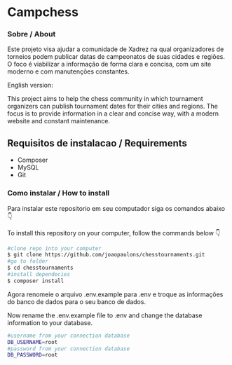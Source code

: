 # Campchess


### Sobre / About

Este projeto visa ajudar a comunidade de Xadrez na qual organizadores de torneios podem publicar datas de campeonatos de suas cidades e regiões. O foco é viabilizar a informação de forma clara e concisa, com um site moderno e com manutenções constantes.

English version:

This project aims to help the chess community in which tournament organizers can publish tournament dates for their cities and regions. The focus is to provide information in a clear and concise way, with a modern website and constant maintenance.


## Requisitos de instalacao / Requirements

- Composer
- MySQL
- Git

### Como instalar / How to install

Para instalar este repositorio em seu computador siga os comandos abaixo 👇

To install this repository on your computer, follow the commands below 👇

```bash
#clone repo into your computer
$ git clone https://github.com/joaopaulons/chesstournaments.git
#go to folder
$ cd chesstournaments
#install dependecies
$ composer install
```

Agora renomeie o arquivo .env.example para .env e troque as informações do banco de dados para o seu banco de dados.

Now rename the .env.example file to .env and change the database information to your database.

```bash
#username from your connection database
DB_USERNAME=root
#password from your connection database
DB_PASSWORD=root
```
